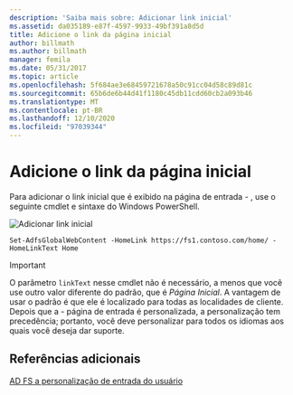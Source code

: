 ```yaml
---
description: 'Saiba mais sobre: Adicionar link inicial'
ms.assetid: da035189-e87f-4597-9933-49bf391a8d5d
title: Adicione o link da página inicial
author: billmath
ms.author: billmath
manager: femila
ms.date: 05/31/2017
ms.topic: article
ms.openlocfilehash: 5f684ae3e68459721678a50c91cc04d58c89d81c
ms.sourcegitcommit: 65b6de6b44d41f1180c45db11cdd60cb2a093b46
ms.translationtype: MT
ms.contentlocale: pt-BR
ms.lasthandoff: 12/10/2020
ms.locfileid: "97039344"
---
```

# <a name="add-home-link"></a>Adicione o link da página inicial

Para adicionar o link inicial que é exibido na página de entrada \- , use o seguinte cmdlet e sintaxe do Windows PowerShell.


![Adicionar link inicial](media/AD-FS-user-sign-in-customization/ADFS_Blue_Custom2.png)


`Set-AdfsGlobalWebContent -HomeLink https://fs1.contoso.com/home/ -HomeLinkText Home `


> [!IMPORTANT]
> O parâmetro `linkText` nesse cmdlet não é necessário, a menos que você use outro valor diferente do padrão, que é *Página Inicial*. A vantagem de usar o padrão é que ele é localizado para todas as localidades de cliente. Depois que a \- página de entrada é personalizada, a personalização tem precedência; portanto, você deve personalizar para todos os idiomas aos quais você deseja dar suporte.

## <a name="additional-references"></a>Referências adicionais
[AD FS a personalização de entrada do usuário](AD-FS-user-sign-in-customization.md)
